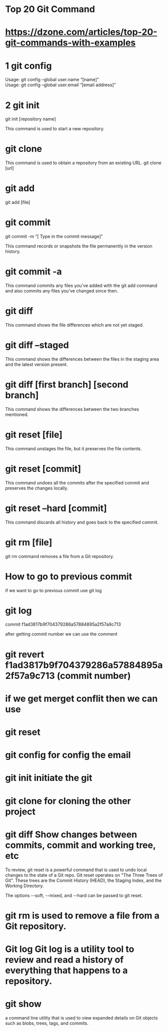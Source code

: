 # Top 20 Git Command 

# https://dzone.com/articles/top-20-git-commands-with-examples

# 1 git config 

Usage: git config –global user.name “[name]”  
Usage: git config –global user.email “[email address]”  

# 2 git init

git init [repository name]  

This command is used to start a new repository.

# git clone

This command is used to obtain a repository from an existing URL.
git clone [url]

# git add

git add [file]

# git commit
git commit -m “[ Type in the commit message]”

This command records or snapshots the file permanently in the version history.

# git commit -a

This command commits any files you’ve added with the git add command and also commits any files you’ve changed since then.

# git diff
This command shows the file differences which are not yet staged. 

# git diff –staged
This command shows the differences between the files in the staging area and the latest version present.

# git diff [first branch] [second branch]

This command shows the differences between the two branches mentioned.

# git reset [file]

This command unstages the file, but it preserves the file contents.

# git reset [commit]

This command undoes all the commits after the specified commit and preserves the changes locally.

# git reset –hard [commit]
This command discards all history and goes back to the specified commit.

# git rm [file]
git rm command removes a file from a Git repository.

# How to go to previous commit 

if we want to go to previous commit use git log


# git log
commit f1ad3817b9f704379286a57884895a2f57a9c713

after getting commit number we can use the comment 

# git revert f1ad3817b9f704379286a57884895a2f57a9c713 (commit number)

# if we get merget conflit then we can use 

# git reset

# git config    for config the email 

# git init      initiate the git 

# git clone     for cloning the other project 

# git diff      Show changes between commits, commit and working tree, etc

To review, git reset is a powerful command that is used to undo local changes to the state of a Git repo.
Git reset operates on "The Three Trees of Git". These trees are the Commit History (HEAD), the Staging Index, and the Working Directory.

The options --soft, --mixed, and --hard can be passed to git reset.

# git rm         is used to remove a file from a Git repository.

# Git log        Git log is a utility tool to review and read a history of everything that happens to a                repository. 

# git show    
a command line utility that is used to view expanded details on Git objects such as blobs, trees, tags, and commits.

























